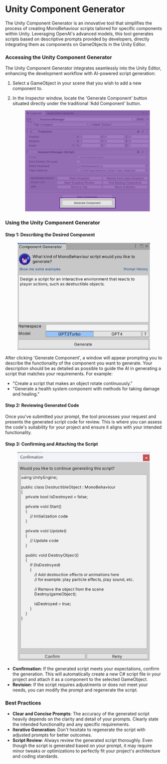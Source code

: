 # Unity Component Generator

The Unity Component Generator is an innovative tool that simplifies the process of creating MonoBehaviour scripts tailored for specific components within Unity. Leveraging OpenAI's advanced models, this tool generates scripts based on descriptive prompts provided by developers, directly integrating them as components on GameObjects in the Unity Editor.

### Accessing the Unity Component Generator

The Unity Component Generator integrates seamlessly into the Unity Editor, enhancing the development workflow with AI-powered script generation:

1. Select a GameObject in your scene that you wish to add a new component to.
2.  In the Inspector window, locate the 'Generate Component' button situated directly under the traditional 'Add Component' button.

    <div data-full-width="false"><figure><img src="../../../.gitbook/assets/image (40).png" alt="" width="563"><figcaption></figcaption></figure></div>

### Using the Unity Component Generator

#### Step 1: Describing the Desired Component

<figure><img src="../../../.gitbook/assets/image (41).png" alt="" width="447"><figcaption></figcaption></figure>

After clicking 'Generate Component', a window will appear prompting you to describe the functionality of the component you want to generate. Your description should be as detailed as possible to guide the AI in generating a script that matches your requirements. For example:

* "Create a script that makes an object rotate continuously."
* "Generate a health system component with methods for taking damage and healing."

#### Step 2: Reviewing Generated Code

Once you've submitted your prompt, the tool processes your request and presents the generated script code for review. This is where you can assess the code's suitability for your project and ensure it aligns with your intended functionality.

#### Step 3: Confirming and Attaching the Script

<figure><img src="../../../.gitbook/assets/image (84).png" alt="" width="450"><figcaption></figcaption></figure>

* **Confirmation**: If the generated script meets your expectations, confirm the generation. This will automatically create a new C# script file in your project and attach it as a component to the selected GameObject.
* **Revision**: If the script requires adjustments or does not meet your needs, you can modify the prompt and regenerate the script.

### Best Practices

* **Clear and Concise Prompts**: The accuracy of the generated script heavily depends on the clarity and detail of your prompts. Clearly state the intended functionality and any specific requirements.
* **Iterative Generation**: Don't hesitate to regenerate the script with adjusted prompts for better outcomes.
* **Script Review**: Always review the generated script thoroughly. Even though the script is generated based on your prompt, it may require minor tweaks or optimizations to perfectly fit your project's architecture and coding standards.
